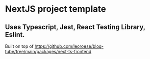 # NextJS project template
## Uses Typescript, Jest, React Testing Library, Eslint. 
Built on top of https://github.com/leoroese/blog-tube/tree/main/packages/next-ts-frontend
